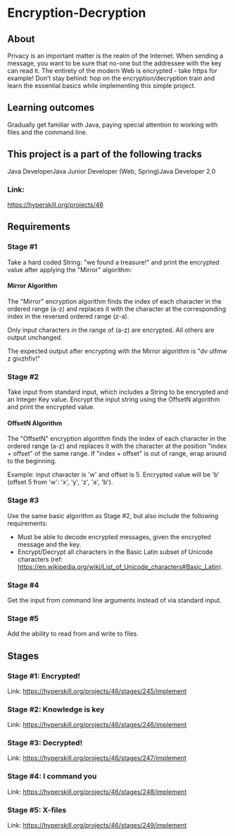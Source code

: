 # Encryption-Decryption

## About
Privacy is an important matter is the realm of the Internet. When sending a message, you want to be sure that no-one but the addressee with the key can read it. The entirety of the modern Web is encrypted - take https for example! Don’t stay behind: hop on the encryption/decryption train and learn the essential basics while implementing this simple project.

## Learning outcomes
Gradually get familiar with Java, paying special attention to working with files and the command line.

## This project is a part of the following tracks
Java DeveloperJava Junior Developer (Web, Spring)Java Developer 2.0

### Link:
https://hyperskill.org/projects/46

## Requirements

### Stage #1
Take a hard coded String: "we found a treasure!" and print the encrypted value after applying the "Mirror" algorithm:

#### Mirror Algorithm
 
The "Mirror" encryption algorithm finds the index of each character in the ordered range (a-z) 
and replaces it with the character at the corresponding index in the reversed ordered range (z-a).

Only input characters in the range of (a-z) are encrypted. All others are output unchanged.

The expected output after encrypting with the Mirror algorithm is "dv ulfmw z givzhfiv!"

### Stage #2
Take input from standard input, which includes a String to be encrypted and an Integer Key value. 
Encrypt the input string using the OffsetN algorithm and print the encrypted value.

#### OffsetN Algorithm

The "OffsetN" encryption algorithm finds the index of each character in the ordered range (a-z)
and replaces it with the character at the position "index + offset" of the same range. If "index + offset"
is out of range, wrap around to the beginning.

Example: input character is 'w' and offset is 5. Encrypted value will be 'b' (offset 5 from 'w': 'x', 'y', 'z', 'a', 'b').

### Stage #3
Use the same basic algorithm as Stage #2, but also include the following requirements:
* Must be able to decode encrypted messages, given the encrypted message and the key.
* Encrypt/Decrypt all characters in the Basic Latin subset of Unicode characters (ref: https://en.wikipedia.org/wiki/List_of_Unicode_characters#Basic_Latin).

### Stage #4
Get the input from command line arguments instead of via standard input.

### Stage #5
Add the ability to read from and write to files. 

## Stages
### Stage #1: Encrypted!
Link: https://hyperskill.org/projects/46/stages/245/implement

### Stage #2: Knowledge is key
Link: https://hyperskill.org/projects/46/stages/246/implement

### Stage #3: Decrypted!
Link: https://hyperskill.org/projects/46/stages/247/implement

### Stage #4: I command you
Link: https://hyperskill.org/projects/46/stages/248/implement

### Stage #5: X-files
Link: https://hyperskill.org/projects/46/stages/249/implement